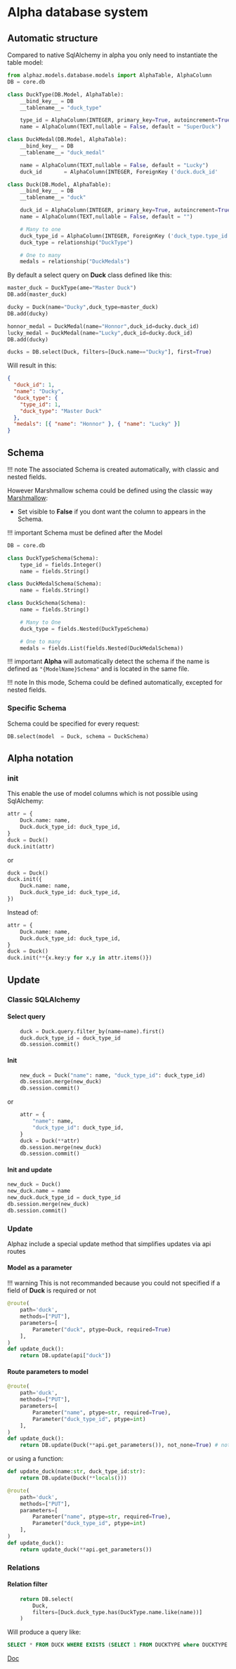 # Alpha database system

## Automatic structure

Compared to native SqlAlchemy in alpha you only need to instantiate the table model:

```py
from alphaz.models.database.models import AlphaTable, AlphaColumn
DB = core.db

class DuckType(DB.Model, AlphaTable):
    __bind_key__ = DB
    __tablename__= "duck_type"

    type_id = AlphaColumn(INTEGER, primary_key=True, autoincrement=True)
    name = AlphaColumn(TEXT,nullable = False, default = "SuperDuck")

class DuckMedal(DB.Model, AlphaTable):
    __bind_key__ = DB
    __tablename__= "duck_medal"

    name = AlphaColumn(TEXT,nullable = False, default = "Lucky")
    duck_id       = AlphaColumn(INTEGER, ForeignKey ('duck.duck_id'      ), nullable     = False, default= -1)

class Duck(DB.Model, AlphaTable):
    __bind_key__ = DB
    __tablename__= "duck"

    duck_id = AlphaColumn(INTEGER, primary_key=True, autoincrement=True, visible=False)
    name = AlphaColumn(TEXT,nullable = False, default = "")

    # Many to one
    duck_type_id = AlphaColumn(INTEGER, ForeignKey ('duck_type.type_id'), nullable = False, default = -1, visible=False)
    duck_type = relationship("DuckType")

    # One to many
    medals = relationship("DuckMedals")
```

By default a select query on **Duck** class defined like this:

```py
master_duck = DuckType(ame="Master Duck")
DB.add(master_duck)

ducky = Duck(name="Ducky",duck_type=master_duck)
DB.add(ducky)

honnor_medal = DuckMedal(name="Honnor",duck_id=ducky.duck_id)
lucky_medal = DuckMedal(name="Lucky",duck_id=ducky.duck_id)
DB.add(ducky)

ducks = DB.select(Duck, filters=[Duck.name=="Ducky"], first=True)
```

Will result in this:

```json
{
  "duck_id": 1,
  "name": "Ducky",
  "duck_type": {
    "type_id": 1,
    "duck_type": "Master Duck"
  },
  "medals": [{ "name": "Honnor" }, { "name": "Lucky" }]
}
```

## Schema

!!! note
The associated Schema is created automatically, with classic and nested fields.

However Marshmallow schema could be defined using the classic way [Marshmallow](https://marshmallow.readthedocs.io/en/stable/index.html):

- Set visible to **False** if you dont want the column to appears in the Schema.

!!! important
Schema must be defined after the Model

```py
DB = core.db

class DuckTypeSchema(Schema):
    type_id = fields.Integer()
    name = fields.String()

class DuckMedalSchema(Schema):
    name = fields.String()

class DuckSchema(Schema):
    name = fields.String()

    # Many to One
    duck_type = fields.Nested(DuckTypeSchema)

    # One to many
    medals = fields.List(fields.Nested(DuckMedalSchema))
```

!!! important
**Alpha** will automatically detect the schema if the name is defined as `"{ModelName}Schema"` and is located in the same file.

!!! note
In this mode, Schema could be defined automatically, excepted for nested fields.

### Specific Schema

Schema could be specified for every request:

```py
DB.select(model  = Duck, schema = DuckSchema)
```

## Alpha notation

### init

This enable the use of model columns which is not possible using SqlAlchemy:

```py
attr = {
    Duck.name: name,
    Duck.duck_type_id: duck_type_id,
}
duck = Duck()
duck.init(attr)
```

or

```py
duck = Duck()
duck.init({
    Duck.name: name,
    Duck.duck_type_id: duck_type_id,
})
```

Instead of:

```py
attr = {
    Duck.name: name,
    Duck.duck_type_id: duck_type_id,
}
duck = Duck()
duck.init(**{x.key:y for x,y in attr.items()})
```

## Update

### Classic SQLAlchemy

#### Select query

```python
    duck = Duck.query.filter_by(name=name).first()
    duck.duck_type_id = duck_type_id
    db.session.commit()
```

#### Init

```py
    new_duck = Duck("name": name, "duck_type_id": duck_type_id)
    db.session.merge(new_duck)
    db.session.commit()
```

or

```py
    attr = {
        "name": name,
        "duck_type_id": duck_type_id,
    }
    duck = Duck(**attr)
    db.session.merge(new_duck)
    db.session.commit()
```

#### Init and update

```py
new_duck = Duck()
new_duck.name = name
new_duck.duck_type_id = duck_type_id
db.session.merge(new_duck)
db.session.commit()
```

### Update

Alphaz include a special update method that simplifies updates via api routes

#### Model as a parameter

!!! warning
This is not recommanded because you could not specified if a field of **Duck** is required or not

```py
@route(
    path='duck',
    methods=["PUT"],
    parameters=[
        Parameter("duck", ptype=Duck, required=True)
    ],
)
def update_duck():
    return DB.update(api["duck"])
```

#### Route parameters to model

```py
@route(
    path='duck',
    methods=["PUT"],
    parameters=[
        Parameter("name", ptype=str, required=True),
        Parameter("duck_type_id", ptype=int)
    ],
)
def update_duck():
    return DB.update(Duck(**api.get_parameters()), not_none=True) # not_none is to set if you dont want None values to update fields
```

or using a function:

```py
def update_duck(name:str, duck_type_id:str):
    return DB.update(Duck(**locals()))

@route(
    path='duck',
    methods=["PUT"],
    parameters=[
        Parameter("name", ptype=str, required=True),
        Parameter("duck_type_id", ptype=int)
    ],
)
def update_duck():
    return update_duck(**api.get_parameters())
```

### Relations
#### Relation filter

```py
    return DB.select(
        Duck,
        filters=[Duck.duck_type.has(DuckType.name.like(name))]
    )
```

Will produce a query like:

```sql
SELECT * FROM DUCK WHERE EXISTS (SELECT 1 FROM DUCKTYPE where DUCKTYPE.id==DUCK.ducktype_id and DUCKTYPE.name=name)
```

[Doc](https://www.kite.com/python/docs/sqlalchemy.orm.properties.RelationshipProperty.Comparator.has)